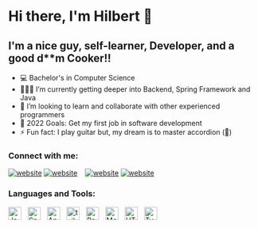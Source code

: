 ﻿# Hi there, I'm Hilbert 👋 

## I'm a nice guy, self-learner, Developer, and a good d**m Cooker!!

- 💻 Bachelor's in Computer Science
- 🙋🏻‍♂️ I’m currently getting deeper into Backend, Spring Framework and Java
- 👯 I’m looking to learn and collaborate with other experienced programmers
- 🥅 2022 Goals: Get my first job in software development
- ⚡ Fun fact: I play guitar but, my dream is to master accordion (🤑)

### Connect with me:

[![website](./img/linkedin-light.svg)](https://linkedin.com/in/hilbert-digenio/#gh-light-mode-only)
[![website](./img/linkedin-dark.svg)](https://linkedin.com/in/hilbert-digenio/#gh-dark-mode-only)
&nbsp;&nbsp;
[![website](./img/instagram-light.svg)](https://instagram.com/hil_beer_t/#gh-light-mode-only)
[![website](./img/instagram-dark.svg)](https://instagram.com/hil_beer_t/#gh-dark-mode-only)

### Languages and Tools:

[<img align="left" alt="Java" width="26px" src="https://cdn.jsdelivr.net/gh/devicons/devicon/icons/java/java-original.svg" style="padding-right:10px;" />][java]
[<img align="left" alt="Spring" width="26px" src="https://cdn.jsdelivr.net/gh/devicons/devicon/icons/spring/spring-original.svg" style="padding-right:10px;" />][spring]
[<img align="left" alt="Angular" width="26px" src="https://www.vectorlogo.zone/logos/angular/angular-icon.svg" style="padding-right:10px;" />][angular]
[<img align="left" alt="tailwindcss" width="26px" src="https://www.vectorlogo.zone/logos/tailwindcss/tailwindcss-icon.svg" style="padding-right:10px;" />][tailwindcss]
[<img align="left" alt="PostgreSQL" width="26px" src="https://cdn.jsdelivr.net/gh/devicons/devicon/icons/postgresql/postgresql-original.svg" style="padding-right:10px;" />][postgres]
[<img align="left" alt="MongoDB" width="26px" src="https://cdn.jsdelivr.net/gh/devicons/devicon/icons/mongodb/mongodb-original.svg" style="padding-right:10px;" />][mongo] 
[<img align="left" alt="HTML5" width="26px" src="https://cdn.jsdelivr.net/gh/devicons/devicon/icons/html5/html5-original.svg" style="padding-right:10px;" />][html]
[<img align="left" alt="TypeScript" width="26px" src="https://www.vectorlogo.zone/logos/typescriptlang/typescriptlang-icon.svg" style="padding-right:10px;" />][ts]
<br />
<br/>


[instagram]: https://instagram.com/hil_beer_t/
[linkedin]: https://linkedin.com/in/hilbert-digenio/

[java]: https://www.java.com/pt-BR/
[spring]: https://spring.io/
[angular]: https://angular.io/
[tailwindcss]: https://tailwindcss.com/
[postgres]: https://www.postgresql.org/
[mongo]: https://www.mongodb.com/
[mysql]: https://www.mysql.com/
[html]: https://developer.mozilla.org/en-US/docs/Web/HTML
[ts]: https://www.typescriptlang.org/

